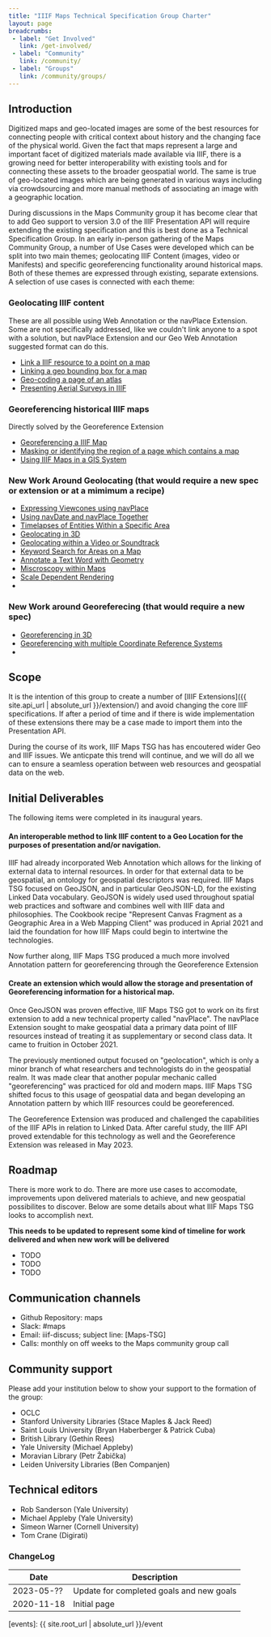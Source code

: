 ```yaml
---
title: "IIIF Maps Technical Specification Group Charter"
layout: page
breadcrumbs:
 - label: "Get Involved"
   link: /get-involved/
 - label: "Community"
   link: /community/
 - label: "Groups"
   link: /community/groups/
---
```



## Introduction
Digitized maps and geo-located images are some of the best resources for connecting people with critical context about history and the changing face of the physical world. Given the fact that maps represent a large and important facet of digitized materials made available via IIIF, there is a growing need for better interoperability with existing tools and for connecting these assets to the broader geospatial world. The same is true of geo-located images which are being generated in various ways including via crowdsourcing and more manual methods of associating an image with a geographic location.

During discussions in the Maps Community group it has become clear that to add Geo support to version 3.0 of the IIIF Presentation API will require extending the existing specification and this is best done as a Technical Specification Group. In an early in-person gathering of the Maps Community Group, a number of Use Cases were developed which can be split into two main themes; geolocating IIIF Content (images, video or Manifests) and specific georeferencing functionality around historical maps. Both of these themes are expressed through existing, separate extensions. A selection of use cases is connected with each theme:  

### Geolocating IIIF content
These are all possible using Web Annotation or the navPlace Extension.  Some are not specifically addressed, like we couldn't link anyone to a spot with a solution, but navPlace Extension and our Geo Web Annotation suggested format can do this.
* [Link a IIIF resource to a point on a map](https://github.com/IIIF/iiif-stories/issues/135)
* [Linking a geo bounding box for a map](https://github.com/IIIF/iiif-stories/issues/133)
* [Geo-coding a page of an atlas](https://github.com/IIIF/iiif-stories/issues/132)
* [Presenting Aerial Surveys in IIIF](https://github.com/IIIF/iiif-stories/issues/117)


### Georeferencing historical IIIF maps
Directly solved by the Georeference Extension
* [Georeferencing a IIIF Map](https://github.com/IIIF/iiif-stories/issues/129)
* [Masking or identifying the region of a page which contains a map](https://github.com/IIIF/iiif-stories/issues/127)
* [Using IIIF Maps in a GIS System](https://github.com/IIIF/iiif-stories/issues/126)
  

### New Work Around Geolocating (that would require a new spec or extension or at a mimimum a recipe)
* [Expressing Viewcones using navPlace]()
* [Using navDate and navPlace Together]()
* [Timelapses of Entities Within a Specific Area]()
* [Geolocating in 3D]()
* [Geolocating within a Video or Soundtrack]()
* [Keyword Search for Areas on a Map]()
* [Annotate a Text Word with Geometry]()
* [Miscroscopy within Maps]()
* [Scale Dependent Rendering]()
* []()

### New Work around Georeferecing (that would require a new spec)
* [Georeferencing in 3D]()
* [Georeferencing with multiple Coordinate Reference Systems]()
* []()

## Scope
It is the intention of this group to create a number of [IIIF Extensions]({{ site.api_url | absolute_url }}/extension/) and avoid changing the core IIIF specifications. If after a period of time and if there is wide implementation of these extensions there may be a case made to import them into the Presentation API.  

During the course of its work, IIIF Maps TSG has has encoutered wider Geo and IIIF issues. We anticpate this trend will continue, and we will do all we can to ensure a seamless operation between web resources and geospatial data on the web.

## Initial Deliverables
The following items were completed in its inaugural years.

#### An interoperable method to link IIIF content to a Geo Location for the purposes of presentation and/or navigation.
IIIF had already incorporated Web Annotation which allows for the linking of external data to internal resources.  In order for that external data to be geospatial, an ontology for geospatial descriptors was required.  IIIF Maps TSG focused on GeoJSON, and in particular GeoJSON-LD, for the existing Linked Data vocabulary.  GeoJSON is widely used used throughout spatial web practices and software and combines well with IIIF data and philosophies.  The Cookbook recipe "Represent Canvas Fragment as a Geographic Area in a Web Mapping Client" was produced in Aprial 2021 and laid the foundation for how IIIF Maps could begin to intertwine the technologies.

Now further along, IIIF Maps TSG produced a much more involved Annotation pattern for georeferencing through the Georeference Extension

#### Create an extension which would allow the storage and presentation of Georeferencing information for a historical map.
Once GeoJSON was proven effective, IIIF Maps TSG got to work on its first extension to add a new technical property called "navPlace".  The navPlace Extension sought to make geospatial data a primary data point of IIIF resources instead of treating it as supplementary or second class data.  It came to fruition in October 2021.

The previously mentioned output focused on "geolocation", which is only a minor branch of what researchers and technologists do in the geospatial realm.  It was made clear that another popular mechanic called "georeferencing" was practiced for old and modern maps.  IIIF Maps TSG shifted focus to this usage of geospatial data and began developing an Annotation pattern by which IIIF resources could be georeferenced.  

The Georeference Extension was produced and challenged the capabilities of the IIIF APIs in relation to Linked Data.  After careful study, the IIIF API proved extendable for this technology as well and the Georeference Extension was released in May 2023.

## Roadmap
There is more work to do.  There are more use cases to accomodate, improvements upon delivered materials to achieve, and new geospatial possibilites to discover.  Below are some details about what IIIF Maps TSG looks to accomplish next.

__This needs to be updated to represent some kind of timeline for work delivered and when new work will be delivered__
* TODO
* TODO
* TODO

## Communication channels
* Github Repository: maps
* Slack: #maps
* Email: iiif-discuss; subject line: \[Maps-TSG\]
* Calls: monthly on off weeks to the Maps community group call  

## Community support
Please add your institution below to show your support to the formation of the group:  
* OCLC
* Stanford University Libraries (Stace Maples & Jack Reed)
* Saint Louis University (Bryan Haberberger & Patrick Cuba)
* British Library (Gethin Rees)
* Yale University (Michael Appleby)
* Moravian Library (Petr Žabička)
* Leiden University Libraries (Ben Companjen)

## Technical editors
* Rob Sanderson (Yale University)
* Michael Appleby (Yale University)
* Simeon Warner (Cornell University)
* Tom Crane (Digirati)

### ChangeLog

| Date       | Description |
|------------|-------------|
| 2023-05-?? | Update for completed goals and new goals
| 2020-11-18 | Initial page

[discovery-slack]: https://iiif.slack.com/messages/discovery/details/
[iiif-discuss]: https://groups.google.com/forum/#!forum/iiif-discuss
[events]: {{ site.root_url | absolute_url }}/event
